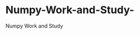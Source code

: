   # Numpy-Work-and-Study-
Numpy Work and Study 
                
                
              
                     
                  
                                                         
                                                   
                  
                    
                                                                                                     
                                                                                                           
                                                                                 
                                                                                                                     
                                                                                                                                                                                                    
                                                                                                                                                                                         
                                                                                                                             
                                                                                                    
                                                                                                
                    

